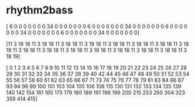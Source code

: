 # rhythm2bass


[ 6  0  0  0  0  0  0  0 34  0  0  0  0  0  0  0  6  0  0  0  0  0  0  0
 34  0  0  0  0  0  0  0  6  0  0  0  0  0  0  0 34  0  0  0  0  0  0  0
  6  0  0  0  0  0  0  0 34  0  0  0  0  0  0  0]


[11  3 18 18 11  3 18 18 11  3 18 18 11  3 18 18 11  3 18 18 11  3 18 18
 11  3 18 18 11  3 18 19 11  3 18 18 11  3 18 18 11  3 18 18 11  3 18 18
 11  3 18 18 11  3 18 18 11  3 18 18 11  3 18 19]

 [  0   1   2   3   4   5   6   7   8   9  10  11  12  13  14  15  16  17
  18  19  20  21  22  23  24  25  26  27  28  29  30  31  32  33  34  35
  36  37  38  39  40  42  44  45  46  47  48  49  50  51  52  53  54  55
  56  57  58  60  61  62  63  65  66  67  71  73  74  75  76  77  78  79
  81  83  84  86  87  93  94  98  99 100 101 103 104 105 106 109 115 130
 131 132 133 134 135 139 140 142 154 161 165 175 179 180 189 191 196 199
 200 215 253 260 304 323 359 414 415]